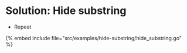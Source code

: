 # Solution: Hide substring

* Repeat

{% embed include file="src/examples/hide-substring/hide_substring.go" %}
